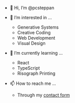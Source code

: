 - 👋 Hi, I’m @pcsteppan
- 👀 I’m interested in ...
  + Generative Systems
  + Creative Coding
  + Web Development
  + Visual Design
  
- 🌱 I’m currently learning ...
  + React
  + TypeScript
  + Risograph Printing

- 📫 How to reach me ...
  + Through my [contact form](https://patricksteppan.com/contact/)

